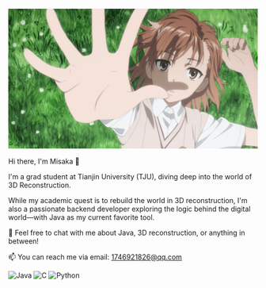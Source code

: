 <p align="center">
  <img src="https://github.com/Awanyyy/Awanyyy/blob/main/misaka_mikoto.png?raw=true" alt="Misaka Mikoto" width="800"/>
</p>
Hi there, I'm Misaka 👋

I'm a grad student at Tianjin University (TJU), diving deep into the world of 3D Reconstruction.

While my academic quest is to rebuild the world in 3D reconstruction, I'm also a passionate backend developer exploring the logic behind the digital world—with Java as my current favorite tool.

💬 Feel free to chat with me about Java, 3D reconstruction, or anything in between!

📫 You can reach me via email: 1746921826@qq.com

<p align="left"> 
  <img src="https://img.shields.io/badge/Java-007396?style=for-the-badge&logo=java&logoColor=white" alt="Java"/>
  <img src="https://img.shields.io/badge/C-00599C?style=for-the-badge&logo=c&logoColor=white" alt="C"/>
  <img src="https://img.shields.io/badge/Python-3776AB?style=for-the-badge&logo=python&logoColor=white" alt="Python"/>
</p>
